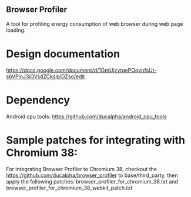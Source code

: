## Browser Profiler

A tool for profiling energy consumption of web browser during web page loading.

# Design documentation
https://docs.google.com/document/d/1GmUjzytqePOqvnfsUt-sbVPjnJ3iOVsdZCksipiDZso/edit

# Dependency
Android cpu tools: https://github.com/ducalpha/android_cpu_tools

# Sample patches for integrating with Chromium 38:
For integrating Browser Profiler to Chromium 38, checkout the https://github.com/ducalpha/browser_profiler to base/third_party, then apply the following patches: browser_profiler_for_chromium_38.txt and browser_profiler_for_chromium_38_webkit_patch.txt
